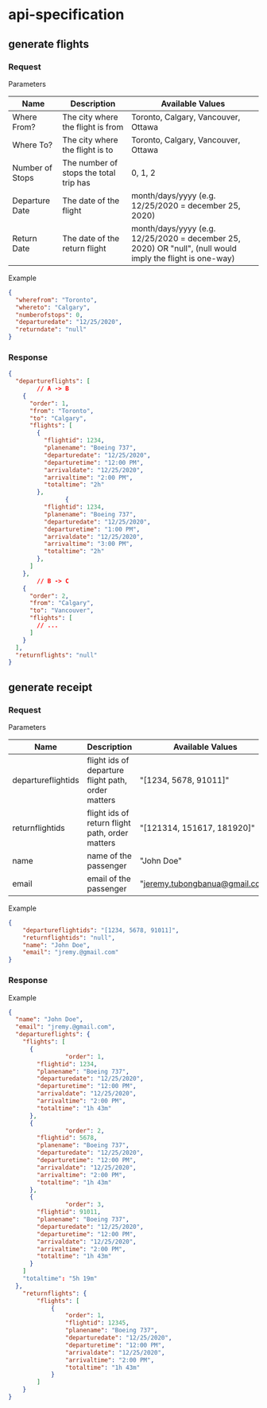 # api-specification

## generate flights

### Request

Parameters

| Name            | Description                            | Available Values                                                                                          |
| --------------- | -------------------------------------- | --------------------------------------------------------------------------------------------------------- |
| Where From?     | The city where the flight is from      | Toronto, Calgary, Vancouver, Ottawa                                                                       |
| Where To?       | The city where the flight is to        | Toronto, Calgary, Vancouver, Ottawa                                                                       |
| Number of Stops | The number of stops the total trip has | 0, 1, 2                                                                                                   |
| Departure Date  | The date of the flight                 | month/days/yyyy (e.g. 12/25/2020 = december 25, 2020)                                                     |
| Return Date     | The date of the return flight          | month/days/yyyy (e.g. 12/25/2020 = december 25, 2020) OR "null", (null would imply the flight is one-way) |

Example

```json
{
  "wherefrom": "Toronto",
  "whereto": "Calgary",
  "numberofstops": 0,
  "departuredate": "12/25/2020",
  "returndate": "null"
}
```

### Response

```json
{
  "departureflights": [
		// A -> B
    {
      "order": 1,
      "from": "Toronto",
      "to": "Calgary",
      "flights": [
        {
          "flightid": 1234,
          "planename": "Boeing 737",
          "departuredate": "12/25/2020",
          "departuretime": "12:00 PM",
          "arrivaldate": "12/25/2020",
          "arrivaltime": "2:00 PM",
          "totaltime": "2h"
        },
				{
          "flightid": 1234,
          "planename": "Boeing 737",
          "departuredate": "12/25/2020",
          "departuretime": "1:00 PM",
          "arrivaldate": "12/25/2020",
          "arrivaltime": "3:00 PM",
          "totaltime": "2h"
        },
      ]
    },
		// B -> C
    {
      "order": 2,
      "from": "Calgary",
      "to": "Vancouver",
      "flights": [
        // ...
      ]
    }
  ],
  "returnflights": "null"
}
```

## generate receipt

### Request

Parameters

| Name               | Description                                        | Available Values               |
| ------------------ | -------------------------------------------------- | ------------------------------ |
| departureflightids | flight ids of departure flight path, order matters | "[1234, 5678, 91011]"          |
| returnflightids    | flight ids of return flight path, order matters    | "[121314, 151617, 181920]"     |
| name               | name of the passenger                              | "John Doe"                     |
| email              | email of the passenger                             | "jeremy.tubongbanua@gmail.com" |

Example

```json
{
	"departureflightids": "[1234, 5678, 91011]",
	"returnflightids": "null",
	"name": "John Doe",
	"email": "jremy.@gmail.com"
}
```

### Response

Example

```json
{
  "name": "John Doe",
  "email": "jremy.@gmail.com",
  "departureflights": {
    "flights": [
      {
				"order": 1,
        "flightid": 1234,
        "planename": "Boeing 737",
        "departuredate": "12/25/2020",
        "departuretime": "12:00 PM",
        "arrivaldate": "12/25/2020",
        "arrivaltime": "2:00 PM",
        "totaltime": "1h 43m"
      },
      {
				"order": 2,
        "flightid": 5678,
        "planename": "Boeing 737",
        "departuredate": "12/25/2020",
        "departuretime": "12:00 PM",
        "arrivaldate": "12/25/2020",
        "arrivaltime": "2:00 PM",
        "totaltime": "1h 43m"
      },
      {
				"order": 3,
        "flightid": 91011,
        "planename": "Boeing 737",
        "departuredate": "12/25/2020",
        "departuretime": "12:00 PM",
        "arrivaldate": "12/25/2020",
        "arrivaltime": "2:00 PM",
        "totaltime": "1h 43m"
      }
    ]
    "totaltime": "5h 19m"
  },
	"returnflights": {
		"flights": [
			{
				"order": 1,
				"flightid": 12345,
				"planename": "Boeing 737",
				"departuredate": "12/25/2020",
				"departuretime": "12:00 PM",
				"arrivaldate": "12/25/2020",
				"arrivaltime": "2:00 PM",
				"totaltime": "1h 43m"
			}
		]
	}
}
```
